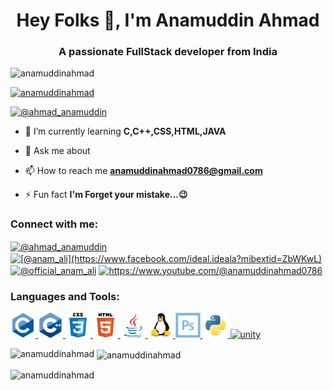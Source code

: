 <h1 align="center">Hey Folks 👋, I'm Anamuddin Ahmad</h1>
<h3 align="center">A passionate FullStack developer from India</h3>

<p align="left"> <img src="https://komarev.com/ghpvc/?username=anamuddinahmad&label=Profile%20views&color=0e75b6&style=flat" alt="anamuddinahmad" /> </p>

<p align="left"> <a href="https://github.com/ryo-ma/github-profile-trophy"><img src="https://github-profile-trophy.vercel.app/?username=AnamuddinAhmad" alt="anamuddinahmad" /></a> </p>

<p align="left"> <a href="[https://twitter.com/@ahmad_anamuddin](https://twitter.com/ahmad_anamuddin)" target="blank"><img src="https://img.shields.io/twitter/follow/@ahmad_anamuddin?logo=twitter&style=for-the-badge" alt="@ahmad_anamuddin" /></a> </p>

- 🌱 I’m currently learning **C,C++,CSS,HTML,JAVA**

- 💬 Ask me about 

- 📫 How to reach me **anamuddinahmad0786@gmail.com**

- ⚡ Fun fact **I'm Forget your mistake...😉**

<h3 align="left">Connect with me:</h3>
<p align="left">
<a href="https://twitter.com/@ahmad_anamuddin." target="blank"><img align="center" src="https://raw.githubusercontent.com/rahuldkjain/github-profile-readme-generator/master/src/images/icons/Social/twitter.svg" alt="@ahmad_anamuddin" height="30" width="40" /></a>
<a href="https://www.facebook.com/ideal.ideala/" target="blank"><img align="center" src="https://raw.githubusercontent.com/rahuldkjain/github-profile-readme-generator/master/src/images/icons/Social/facebook.svg" alt="[@anam_ali](https://www.facebook.com/ideal.ideala?mibextid=ZbWKwL)" height="30" width="40" /></a>
<a href="https://instagram.com/@official_anam_ali" target="blank"><img align="center" src="https://raw.githubusercontent.com/rahuldkjain/github-profile-readme-generator/master/src/images/icons/Social/instagram.svg" alt="@official_anam_ali" height="30" width="40" /></a>
<a href="https://www.youtube.com/c/https://www.youtube.com/@anamuddinahmad0786" target="blank"><img align="center" src="https://raw.githubusercontent.com/rahuldkjain/github-profile-readme-generator/master/src/images/icons/Social/youtube.svg" alt="https://www.youtube.com/@anamuddinahmad0786" height="30" width="40" /></a>
</p>

<h3 align="left">Languages and Tools:</h3>
<p align="left"> <a href="https://www.cprogramming.com/" target="_blank" rel="noreferrer"> <img src="https://raw.githubusercontent.com/devicons/devicon/master/icons/c/c-original.svg" alt="c" width="40" height="40"/> </a> <a href="https://www.w3schools.com/cpp/" target="_blank" rel="noreferrer"> <img src="https://raw.githubusercontent.com/devicons/devicon/master/icons/cplusplus/cplusplus-original.svg" alt="cplusplus" width="40" height="40"/> </a> <a href="https://www.w3schools.com/css/" target="_blank" rel="noreferrer"> <img src="https://raw.githubusercontent.com/devicons/devicon/master/icons/css3/css3-original-wordmark.svg" alt="css3" width="40" height="40"/> </a> <a href="https://www.w3.org/html/" target="_blank" rel="noreferrer"> <img src="https://raw.githubusercontent.com/devicons/devicon/master/icons/html5/html5-original-wordmark.svg" alt="html5" width="40" height="40"/> </a> <a href="https://www.java.com" target="_blank" rel="noreferrer"> <img src="https://raw.githubusercontent.com/devicons/devicon/master/icons/java/java-original.svg" alt="java" width="40" height="40"/> </a> <a href="https://www.linux.org/" target="_blank" rel="noreferrer"> <img src="https://raw.githubusercontent.com/devicons/devicon/master/icons/linux/linux-original.svg" alt="linux" width="40" height="40"/> </a> <a href="https://www.photoshop.com/en" target="_blank" rel="noreferrer"> <img src="https://raw.githubusercontent.com/devicons/devicon/master/icons/photoshop/photoshop-line.svg" alt="photoshop" width="40" height="40"/> </a> <a href="https://www.python.org" target="_blank" rel="noreferrer"> <img src="https://raw.githubusercontent.com/devicons/devicon/master/icons/python/python-original.svg" alt="python" width="40" height="40"/> </a> <a href="https://unity.com/" target="_blank" rel="noreferrer"> <img src="https://www.vectorlogo.zone/logos/unity3d/unity3d-icon.svg" alt="unity" width="40" height="40"/> </a> </p>

<p><img align="left" src="https://github-readme-stats.vercel.app/api/top-langs?username=anamuddinahmad&show_icons=true&locale=en&layout=compact" alt="anamuddinahmad" /></p>

<p>&nbsp;<img align="center" src="https://github-readme-stats.vercel.app/api?username=anamuddinahmad&show_icons=true&locale=en" alt="anamuddinahmad" /></p>

<p><img align="center" src="https://github-readme-streak-stats.herokuapp.com/?user=anamuddinahmad&" alt="anamuddinahmad" /></p>
